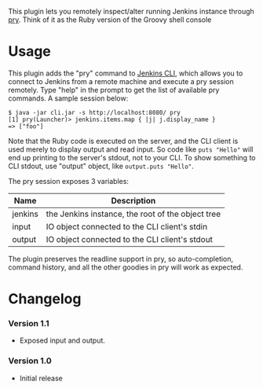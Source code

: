 This plugin lets you remotely inspect/alter running Jenkins instance
through [pry](http://pry.github.com/). Think of it as the Ruby version
of the Groovy shell console

# Usage

This plugin adds the "pry" command to [Jenkins
CLI](http://localhost:8085/display/JENKINS/Jenkins+CLI), which allows
you to connect to Jenkins from a remote machine and execute a pry
session remotely. Type "help" in the prompt to get the list of available
pry commands. A sample session below:

    $ java -jar cli.jar -s http://localhost:8080/ pry
    [1] pry(Launcher)> jenkins.items.map { |j| j.display_name }
    => ["foo"]

Note that the Ruby code is executed on the server, and the CLI client is
used merely to display output and read input. So code like
`puts "Hello"` will end up printing to the server's stdout, not to your
CLI. To show something to CLI stdout, use "output" object, like
`output.puts "Hello"`.

The pry session exposes 3 variables:

| Name    | Description                                       |
|---------|---------------------------------------------------|
| jenkins | the Jenkins instance, the root of the object tree |
| input   | IO object connected to the CLI client's stdin     |
| output  | IO object connected to the CLI client's stdout    |

The plugin preserves the readline support in pry, so auto-completion,
command history, and all the other goodies in pry will work as expected.

# Changelog

### Version 1.1

-   Exposed input and output.

### Version 1.0

-   Initial release
